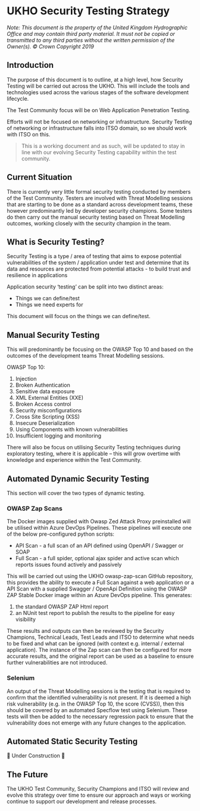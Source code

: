 # UKHO Security Testing Strategy
*Note: This document is the property of the United Kingdom Hydrographic Office and may contain third party material.  It must not be copied or transmitted to any third parties without the written permission of the Owner(s).  :copyright: Crown Copyright 2019*

## Introduction
The purpose of this document is to outline, at a high level, how Security Testing will be carried out across the UKHO. This will include the tools and technologies used across the various stages of the software development lifecycle.

The Test Community focus will be on Web Application Penetration Testing.

Efforts will not be focused on networking or infrastructure. Security Testing of networking or infrastructure falls into ITSO domain, so we should work with ITSO on this.

> This is a working document and as such, will be updated to stay in line with our evolving Security Testing capability within the test community.

## Current Situation
There is currently very little formal security testing conducted by members of the Test Community. Testers are involved with Threat Modelling sessions that are starting to be done as a standard across development teams, these however predominantly led by developer security champions. Some testers do then carry out the manual security testing based on Threat Modelling outcomes, working closely with the security champion in the team.

## What is Security Testing?
Security Testing is a type / area of testing that aims to expose potential vulnerabilities of the system / application under test and determine that its data and resources are protected from potential attacks - to build trust and resilience in applications

Application security ‘testing’ can be split into two distinct areas:
 - Things we can define/test   
 - Things we need experts for

This document will focus on the things we can define/test.

## Manual Security Testing
This will predominantly be focusing on the OWASP Top 10 and based on the outcomes of the development teams Threat Modelling sessions.

OWASP Top 10:
 1. Injection 
 2. Broken Authentication 
 3. Sensitive data exposure
 4.  XML External Entities (XXE)
 5. Broken Access control 
 6. Security misconfigurations
 7. Cross Site Scripting (XSS) 
 8. Insecure Deserialization 
 9. Using Components with known vulnerabilities 
 10. Insufficient logging and monitoring

There will also be focus on utilising Security Testing techniques during exploratory testing, where it is applicable – this will grow overtime with knowledge and experience within the Test Community.

## Automated Dynamic Security Testing
This section will cover the two types of dynamic testing.

### OWASP Zap Scans
The Docker images supplied with Owasp Zed Attack Proxy preinstalled will be utilised within Azure DevOps Pipelines. These pipelines will execute one of the below pre-configured python scripts:

 - API Scan - a full scan of an API defined using OpenAPI / Swagger or SOAP
 - Full Scan - a full spider, optional ajax spider and active scan which reports issues found actively and passively

This will be carried out using the UKHO owasp-zap-scan GitHub repository, this provides the ability to execute a Full Scan against a web application or a API Scan with a supplied Swagger / OpenApi Definition using the OWASP ZAP Stable Docker image within an Azure DevOps pipeline. This generates:

 1. the standard OWASP ZAP Html report
 2. an NUnit test report to publish the results to the pipeline for easy visibility
 
These results and outputs can then be reviewed by the Security Champions, Technical Leads, Test Leads and ITSO to determine what needs to be fixed and what can be ignored (with context e.g. internal / external application). The instance of the Zap scan can then be configured for more accurate results, and the original report can be used as a baseline to ensure further vulnerabilities are not introduced.

###	Selenium
An output of the Threat Modelling sessions is the testing that is required to confirm that the identified vulnerability is not present. If it is deemed a high risk vulnerability (e.g. in the OWASP Top 10, the score (CVSS)), then this should be covered by an automated Specflow test using Selenium. 
These tests will then be added to the necessary regression pack to ensure that the vulnerability does not emerge with any future changes to the application.

## Automated Static Security Testing
:construction: Under Construction :construction:

## The Future
The UKHO Test Community, Security Champions and ITSO will review and evolve this strategy over time to ensure our approach and ways or working continue to support our development and release processes.
